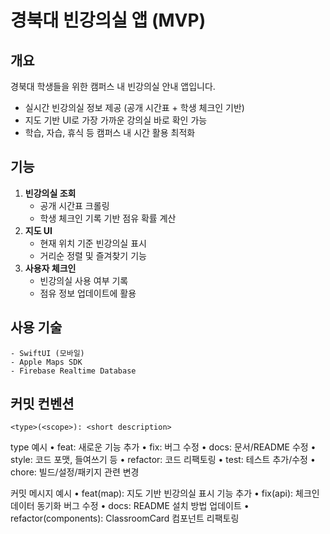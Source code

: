 # 경북대 빈강의실 앱 (MVP)

## 개요
경북대 학생들을 위한 캠퍼스 내 빈강의실 안내 앱입니다.  
- 실시간 빈강의실 정보 제공 (공개 시간표 + 학생 체크인 기반)  
- 지도 기반 UI로 가장 가까운 강의실 바로 확인 가능  
- 학습, 자습, 휴식 등 캠퍼스 내 시간 활용 최적화  

## 기능
1. **빈강의실 조회**
   - 공개 시간표 크롤링
   - 학생 체크인 기록 기반 점유 확률 계산
2. **지도 UI**
   - 현재 위치 기준 빈강의실 표시
   - 거리순 정렬 및 즐겨찾기 기능
3. **사용자 체크인**
   - 빈강의실 사용 여부 기록
   - 점유 정보 업데이트에 활용
  
## 사용 기술
	- SwiftUI (모바일)
	- Apple Maps SDK
	- Firebase Realtime Database

## 커밋 컨벤션
  ``` <type>(<scope>): <short description> ```

type 예시
	•	feat: 새로운 기능 추가
	•	fix: 버그 수정
	•	docs: 문서/README 수정
	•	style: 코드 포맷, 들여쓰기 등
	•	refactor: 코드 리팩토링
	•	test: 테스트 추가/수정
	•	chore: 빌드/설정/패키지 관련 변경

커밋 메시지 예시
	•	feat(map): 지도 기반 빈강의실 표시 기능 추가
	•	fix(api): 체크인 데이터 동기화 버그 수정
	•	docs: README 설치 방법 업데이트
	•	refactor(components): ClassroomCard 컴포넌트 리팩토링
